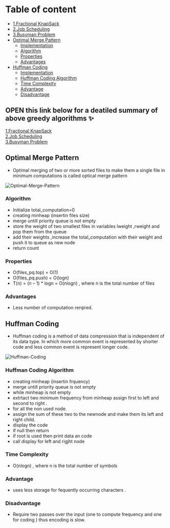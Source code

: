 <!-- Table of content -->
# Table of content
- [1.Fractional KnapSack](#OPEN-this-link-below-for-a-deatiled-summary-of-above-greedy-algorithms-✨)
- [2.Job Scheduling](#OPEN-this-link-below-for-a-deatiled-summary-of-above-greedy-algorithms-✨)
- [3.Busyman Problem](#OPEN-this-link-below-for-a-deatiled-summary-of-above-greedy-algorithms-✨)
- [Optimal Merge Pattern](#Optimal-Merge-Pattern)
    - [Implementation](OptimalMergePattern.cpp)
    - [Algorithm](#algorithm)
    - [Properties](#properties)
    - [Advantages](#advantages)
- [Huffman Coding](#Huffman-Coding)
    - [Implementation](HuffmanCoding.cpp)
    - [Huffman Coding Algorithm](#huffman-coding-algorithm)
    - [Time Complexity](#Time-Complexity)
    - [Advantage](#advantage)
    - [Disadvantage](#disadvantage)


## OPEN this link below for a deatiled summary of above greedy algorithms ✨
[1.Fractional KnapSack](https://github.com/Lakhankumawat/LearnCPP/files/6333157/1906055_CS4403.pdf) 
<br>
 [2.Job Scheduling](https://github.com/Lakhankumawat/LearnCPP/files/6333157/1906055_CS4403.pdf) 
<br>
[3.Busyman Problem](https://www.spoj.com/problems/BUSYMAN/)


## Optimal Merge Pattern

- Optimal merging of two or more sorted files to make them a single file in minimum computations is called optical merge pattern
<!-- image to help better explain the concept -->
![Optimal-Merge-Pattern](https://i.pinimg.com/originals/ff/49/1a/ff491a0837b96115aab5c27926c42792.png)


### Algorithm

* Initialize total_computation=0
* creating minheap (insertin files size)
* merge untill priority queue is not empty
* store the weight of two smallest files in variables lweight ,rweight and pop them from the queue
* add their weights ,increase the total_computation with their weight and push it to queue as new node
* return count

### Properties

- O(files_pq.top)  =  O(1)
- O(files_pq.push)  =   O(logn)
- T(n) = (n – 1) * logn = O(nlogn) , where n is the total number of files

### Advantages

- Less number of computation rerqired.


## Huffman Coding

- Huffman coding is a method of data compression that is independent of its data type. In which more common event is represented by shorter code and less common event is represent longer code.
<!-- image to help better explain the concept -->
![Huffman-Coding](https://image2.slideserve.com/5123904/huffman-coding-n.jpg)


### Huffman Coding Algorithm

* creating minheap (insertin frquency)
* merge untill priority queue is not empty
* while minheap is not empty 
* extrtact two minimum frequency from minheap assign first to left and second to right .
* for all the non used node. 
* assign the sum of these two to the newnode and make them its left and right child.
* display the code
* if null then return
* if root is used then print data an code
* call display for left and rigjht node

### Time Complexity

-  O(nlogn) , where n is the total number of symbols

### Advantage

- uses less storage for fequently occurring characters .

### Disadvantage

- Require two passes over the input (one to compute frequency and one for coding ) thus encoding is slow.